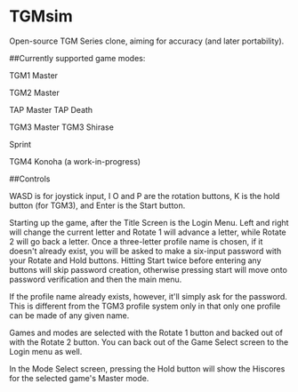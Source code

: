 # TGMsim

Open-source TGM Series clone, aiming for accuracy (and later portability).

##Currently supported game modes:

TGM1 Master

TGM2 Master

TAP Master
TAP Death

TGM3 Master
TGM3 Shirase

Sprint

TGM4 Konoha (a work-in-progress)

##Controls

WASD is for joystick input, I O and P are the rotation buttons, K is the hold button (for TGM3), and Enter is the Start button.

Starting up the game, after the Title Screen is the Login Menu. Left and right will change the current letter and Rotate 1 will advance a letter, while Rotate 2 will go back a letter. Once a three-letter profile name is chosen, if it doesn't already exist, you will be asked to make a six-input password with your Rotate and Hold buttons. Hitting Start twice before entering any buttons will skip password creation, otherwise pressing start will move onto password verification and then the main menu.

If the profile name already exists, however, it'll simply ask for the password. This is different from the TGM3 profile system only in that only one profile can be made of any given name.

Games and modes are selected with the Rotate 1 button and backed out of with the Rotate 2 button. You can back out of the Game Select screen to the Login menu as well.

In the Mode Select screen, pressing the Hold button will show the Hiscores for the selected game's Master mode.